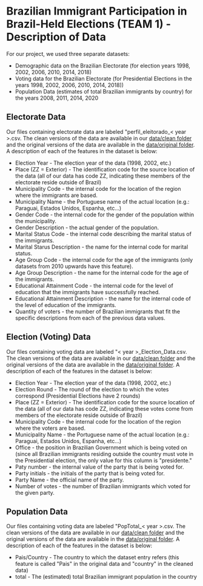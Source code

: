 # Brazilian Immigrant Participation in Brazil-Held Elections (TEAM 1) - Description of Data
For our project, we used three separate datasets:
* Demographic data on the Brazilian Electorate (for election years 1998, 2002, 2006, 2010, 2014, 2018)
* Voting data for the Brazilian Electorate (for Presidential Elections in the years 1998, 2002, 2006, 2010, 2014, 2018))
* Population Data (estimates of total Brazilian immigrants by country) for the years 2008, 2011, 2014, 2020

## Electorate Data
Our files containing electorate data are labeled "perfil_eleitorado_< year >.csv. The clean versions of the data are available in our [data/clean folder](./data/clean) and the original versions of the data are available in the [data/original folder](./data/original). A description of each of the features in the dataset is below:
* Election Year - The election year of the data (1998, 2002, etc.)
* Place (ZZ = Exterior) - The identification code for the source location of the data (all of our data has code ZZ, indicating these members of the electorate reside outside of Brazil)
* Municipality Code - the internal code for the location of the region where the immigrants are based.
* Municipality Name - the Portuguese name of the actual location (e.g.: Paraguai, Estados Unidos, Espanha, etc...)
* Gender Code - the internal code for the gender of the population within the municipality.
* Gender Description - the actual gender of the population.
* Marital Status Code - the internal code describing the marital status of the immigrants.
* Marital Starus Description - the name for the internal code for marital status.
* Age Group Code - the internal code for the age of the immigrants (only datasets from 2010 upwards have this feature).
* Age Group Description - the name for the internal code for the age of the immigrants.
* Educational Attainment Code - the internal code for the level of education that the immigrants have successfully reached.
* Educational Attainment Description - the name for the internal code of the level of education of the immigrants.
* Quantity of voters - the number of Brazilian immigrants that fit the specific descriptions from each of the previous data values.

## Election (Voting) Data
Our files containing voting data are labeled "< year >_Election_Data.csv. The clean versions of the data are available in our [data/clean folder](./data/clean) and the original versions of the data are available in the [data/original folder](./data/original). A description of each of the features in the dataset is below:
* Election Year - The election year of the data (1998, 2002, etc.)
* Election Round - The round of the election to which the votes correspond (Presidential Elections have 2 rounds)
* Place (ZZ = Exterior) - The identification code for the source location of the data (all of our data has code ZZ, indicating these votes come from members of the electorate reside outside of Brazil)
* Municipality Code - the internal code for the location of the region where the voters are based.
* Municipality Name - the Portuguese name of the actual location (e.g.: Paraguai, Estados Unidos, Espanha, etc...)
* Office - the position in Brazilian Government which is being voted on (since all Brazilian immigrants residing outside the country must vote in the Presidential election, the only value for this column is "presidente."
* Paty number - the internal value of the party that is being voted for.
* Party initials - the initials of the party that is being voted for.
* Party Name - the official name of the party.
* Number of votes - the number of Brazilian immigrants which voted for the given party.

## Population Data
Our files containing voting data are labeled "PopTotal_< year >.csv. The clean versions of the data are available in our [data/clean folder](./data/clean) and the original versions of the data are available in the [data/original folder](./data/original). A description of each of the features in the dataset is below:
* Pais/Country - The country to which the dataset entry refers (this feature is called "Pais" in the original data and "country" in the cleaned data)
* total  - The (estimated) total Brazilian immigrant population in the country
